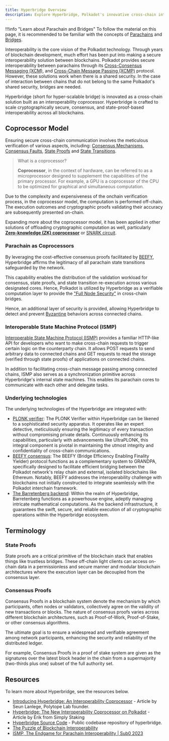 ```yaml
---
title: Hyperbridge Overview
description: Explore Hyperbridge, Polkadot's innovative cross-chain interoperability solution, including its coprocessor model and underlying technologies.
---
```


!!!info "Learn about Parachain and Bridges"
    To follow the material on this page, it is recommended to be familiar with the concepts of [Parachains](./learn-parachains.md) and [Bridges](./learn-bridges.md).

Interoperability is the core vision of the Polkadot technology. Through years of blockchain
development, much effort has been put into making a secure interoperability solution between
blockchains. Polkadot provides secure interoperability between parachains through its
[Cross-Consensus Messaging (XCM)](./learn-xcm.md), and
[Cross-Chain Message Passing (XCMP)](./learn-xcm-transport.md#xcmp-cross-chain-message-passing)
protocol. However, these solutions work when there is a shared security. In the case of interaction
between chains that do not belong to the same Polkadot's shared security, bridges are needed.

Hyperbridge (short for hyper-scalable bridge) is innovated as a cross-chain solution built as an
interoperability coprocessor. Hyperbridge is crafted to scale cryptographically secure, consensus,
and state-proof-based interoperability across all blockchains.

## Coprocessor Model

Ensuring secure cross-chain communication involves the meticulous verification of various aspects,
including: [Consensus Mechanisms](./learn-consensus.md),
[Consensus Faults](https://research.polytope.technology/consensus-proofs),
[State Proofs](https://research.polytope.technology/state-machine-proofs) and
[State Transitions](./learn-parachains.md#state-transitions).

> What is a coprocessor?
>
> **Coprocessor**, in the context of hardware, can be referred to as a microprocessor designed to
> supplement the capabilities of the primary processor. For example, a GPU is a coprocessor of the
> CPU to be optimized for graphical and simultaneous computation.

Due to the complexity and expensiveness of the onchain verification process, in the coprocessor
model, the computation is performed off-chain. The execution outcomes and cryptographic proofs
validating their accuracy are subsequently presented on-chain.

Expanding more about the coprocessor model, it has been applied in other solutions of offloading
cryptographic computation as well, particularly
[**Zero-knowledge (ZK) coprocessor**](https://orochi.network/blog/Exploring-ZK-Coprocessor-What-Comes-Next)
or [SNARK circuit](https://www.di.ens.fr/~nitulesc/files/Survey-SNARKs.pdf).

### Parachain as Coprocessors

By leveraging the cost-effective consensus proofs facilitated by
[BEEFY](https://spec.polkadot.network/sect-finality#sect-grandpa-beefy), Hyperbridge affirms the
legitimacy of all parachain state transitions safeguarded by the network.

This capability enables the distribution of the validation workload for consensus, state proofs, and
state transition re-execution across various designated cores. Hence,
Polkadot is utilized by Hyperbridge as a verifiable computation layer to provide the
["Full Node Security"](https://blog.polytope.technology/introducing-hyperbridge-interoperability-coprocessor#full-node-level-security)
in cross-chain bridges.

Hence, an additional layer of security is provided, allowing Hyperbridge to detect and prevent
[Byzantine](https://en.wikipedia.org/wiki/Byzantine_fault) behaviors across connected chains.

### Interoperable State Machine Protocol (ISMP)

[Interoperable State Machine Protocol (ISMP)](https://blog.polytope.technology/introducing-hyperbridge-interoperability-coprocessor)
provides a familiar HTTP-like API for developers who want to make cross-chain requests to trigger
certain logic on the counterparty chain. It allows POST requests to send arbitrary data to connected
chains and GET requests to read the storage (verified through state proofs) of applications on
connected chains.

In addition to facilitating cross-chain message passing among connected chains, ISMP also serves as
a synchronization primitive across Hyperbridge's internal state machines. This enables its parachain
cores to communicate with each other and delegate tasks.

### Underlying technologies

The underlying technologies of the Hyperbridge are integrated with:

- [PLONK verifier](https://eprint.iacr.org/2019/953.pdf): The PLONK Verifier within Hyperbridge can
  be likened to a sophisticated security apparatus. It operates like an expert detective,
  meticulously ensuring the legitimacy of every transaction without compromising private details.
  Continuously enhancing its capabilities, particularly with advancements like UltraPLONK, this
  integral component is pivotal in maintaining the utmost integrity and confidentiality of
  cross-chain communications.
- [BEEFY consensus](https://spec.polkadot.network/sect-finality#sect-grandpa-beefy): The BEEFY
  (Bridge Efficiency Enabling Finality Yielder) protocol functions as a complementary system to
  GRANDPA, specifically designed to facilitate efficient bridging between the Polkadot network's
  relay chain and external, isolated blockchains like Ethereum. Notably, BEEFY addresses the
  interoperability challenge with blockchains not initially constructed to integrate seamlessly with
  the Polkadot interchain framework.
- [The Barretenberg backend](https://github.com/AztecProtocol/barretenberg): Within the realm of
  Hyperbridge, Barretenberg functions as a powerhouse engine, adeptly managing intricate
  mathematical computations. As the backend infrastructure, it guarantees the swift, secure, and
  reliable execution of all cryptographic operations within the Hyperbridge ecosystem.

## Terminology

### State Proofs

State proofs are a critical primitive of the blockchain stack that enables things like trustless
bridges. These off-chain light clients can access on-chain data in a permissionless and secure
manner and modular blockchain architectures where the execution layer can be decoupled from the
consensus layer.

### Consensus Proofs

Consensus Proofs in a blockchain system denote the mechanism by which participants, often nodes or
validators, collectively agree on the validity of new transactions or blocks. The nature of
consensus proofs varies across different blockchain architectures, such as Proof-of-Work,
Proof-of-Stake, or other consensus algorithms.

The ultimate goal is to ensure a widespread and verifiable agreement among network participants,
enhancing the security and reliability of the distributed ledger.

For example, Consensus Proofs in a proof of stake system are given as the signatures over the latest
block header in the chain from a supermajority (two-thirds plus one) subset of the full authority
set.

## Resources

To learn more about Hyperbridge, see the resources below.

- [Introducing Hyperbridge: An Interoperability Coprocessor](https://blog.polytope.technology/introducing-hyperbridge-interoperability-coprocessor) -
  Article by Seun Lanlege, Polytope Lab founder.
- [Hyperbridge: The New Interoperability Coprocessor on Polkadot](https://medium.com/simplystaking/hyperbridge-the-new-interoperability-coprocessor-on-polkadot-b532ae622d8e) -
  Article by Erik from Simply Staking
- [Hyperbridge Source Code](https://github.com/polytope-labs/hyperbridge) - Public codebase
  repository of hyperbridge.
- [The Puzzle of Blockchain Interoperability](https://twitter.com/stakenode_dev/status/1744653040764817675)
- [ISMP, The Endgame for Parachain Interoperability | Sub0 2023](https://www.youtube.com/watch?v=MCOAwooWecs)
